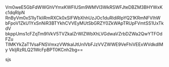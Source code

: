 Vm0weE5GbFdWWGhVYmxKWFlUSm9WMVl3WkRSWFJteDBZM3BHYWxKc1dqRlpN
RnByVm0xS1IyTkliRmRXCk0xSlFWbXhhUzJOc1duRldiRlpYQ21KRmNFVlhW
bFpoV1ZkU1YxSnNiR3BTYkhCVVEyMUtSbGRZY0ZkWApTRUpFVmtSS1UxTkdV
bkppUms1cFZqTm9lVkV5TVZkalZrWlZWbXhLVGdwaVZrbDZWa2QwYTFOdFZu
TlMKYkZaT1VsaFNSVmxzVWtkalJtUnlVbFJzVVZWWE9VeFhiVEExWVdkdlMy
VkljRzRLQ21WcFpBPT0KCnh2bg==

sjs